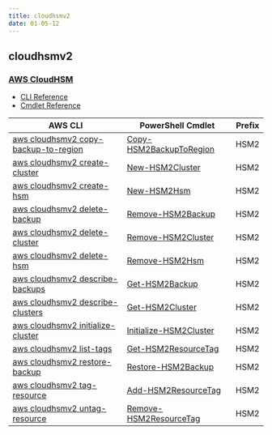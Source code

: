 ```yaml
---
title: cloudhsmv2
date: 01-05-12
---
```


## cloudhsmv2

### [AWS CloudHSM](https://aws.amazon.com/cloudhsm/)

* [CLI Reference](https://docs.aws.amazon.com/cli/latest/reference/cloudhsmv2/index.html)
* [Cmdlet Reference](https://docs.aws.amazon.com/powershell/latest/reference/items/AWS_Cloud_HSM_V2_cmdlets.html)

|AWS CLI|PowerShell Cmdlet|Prefix|
|----|----|:--:|
|[aws cloudhsmv2 copy-backup-to-region](https://docs.aws.amazon.com/cli/latest/reference/cloudhsmv2/copy-backup-to-region.html)|[Copy-HSM2BackupToRegion](https://docs.aws.amazon.com/powershell/latest/reference/items/Copy-HSM2BackupToRegion.html)|HSM2|
|[aws cloudhsmv2 create-cluster](https://docs.aws.amazon.com/cli/latest/reference/cloudhsmv2/create-cluster.html)|[New-HSM2Cluster](https://docs.aws.amazon.com/powershell/latest/reference/items/New-HSM2Cluster.html)|HSM2|
|[aws cloudhsmv2 create-hsm](https://docs.aws.amazon.com/cli/latest/reference/cloudhsmv2/create-hsm.html)|[New-HSM2Hsm](https://docs.aws.amazon.com/powershell/latest/reference/items/New-HSM2Hsm.html)|HSM2|
|[aws cloudhsmv2 delete-backup](https://docs.aws.amazon.com/cli/latest/reference/cloudhsmv2/delete-backup.html)|[Remove-HSM2Backup](https://docs.aws.amazon.com/powershell/latest/reference/items/Remove-HSM2Backup.html)|HSM2|
|[aws cloudhsmv2 delete-cluster](https://docs.aws.amazon.com/cli/latest/reference/cloudhsmv2/delete-cluster.html)|[Remove-HSM2Cluster](https://docs.aws.amazon.com/powershell/latest/reference/items/Remove-HSM2Cluster.html)|HSM2|
|[aws cloudhsmv2 delete-hsm](https://docs.aws.amazon.com/cli/latest/reference/cloudhsmv2/delete-hsm.html)|[Remove-HSM2Hsm](https://docs.aws.amazon.com/powershell/latest/reference/items/Remove-HSM2Hsm.html)|HSM2|
|[aws cloudhsmv2 describe-backups](https://docs.aws.amazon.com/cli/latest/reference/cloudhsmv2/describe-backups.html)|[Get-HSM2Backup](https://docs.aws.amazon.com/powershell/latest/reference/items/Get-HSM2Backup.html)|HSM2|
|[aws cloudhsmv2 describe-clusters](https://docs.aws.amazon.com/cli/latest/reference/cloudhsmv2/describe-clusters.html)|[Get-HSM2Cluster](https://docs.aws.amazon.com/powershell/latest/reference/items/Get-HSM2Cluster.html)|HSM2|
|[aws cloudhsmv2 initialize-cluster](https://docs.aws.amazon.com/cli/latest/reference/cloudhsmv2/initialize-cluster.html)|[Initialize-HSM2Cluster](https://docs.aws.amazon.com/powershell/latest/reference/items/Initialize-HSM2Cluster.html)|HSM2|
|[aws cloudhsmv2 list-tags](https://docs.aws.amazon.com/cli/latest/reference/cloudhsmv2/list-tags.html)|[Get-HSM2ResourceTag](https://docs.aws.amazon.com/powershell/latest/reference/items/Get-HSM2ResourceTag.html)|HSM2|
|[aws cloudhsmv2 restore-backup](https://docs.aws.amazon.com/cli/latest/reference/cloudhsmv2/restore-backup.html)|[Restore-HSM2Backup](https://docs.aws.amazon.com/powershell/latest/reference/items/Restore-HSM2Backup.html)|HSM2|
|[aws cloudhsmv2 tag-resource](https://docs.aws.amazon.com/cli/latest/reference/cloudhsmv2/tag-resource.html)|[Add-HSM2ResourceTag](https://docs.aws.amazon.com/powershell/latest/reference/items/Add-HSM2ResourceTag.html)|HSM2|
|[aws cloudhsmv2 untag-resource](https://docs.aws.amazon.com/cli/latest/reference/cloudhsmv2/untag-resource.html)|[Remove-HSM2ResourceTag](https://docs.aws.amazon.com/powershell/latest/reference/items/Remove-HSM2ResourceTag.html)|HSM2|

